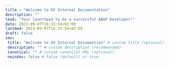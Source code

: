 ```yaml
---
title : "Welcome to OX Internal Documentation"
description: ""
lead: "Your launchpad to be a successful ABAP Developer!"
date: 2023-09-07T16:33:54+02:00
lastmod: 2023-09-07T16:33:54+02:00
draft: false
seo:
 title: "Welcome to OX Internal Documention" # custom title (optional)
 description: "" # custom description (recommended)
 canonical: "" # custom canonical URL (optional)
 noindex: false # false (default) or true
---
```

